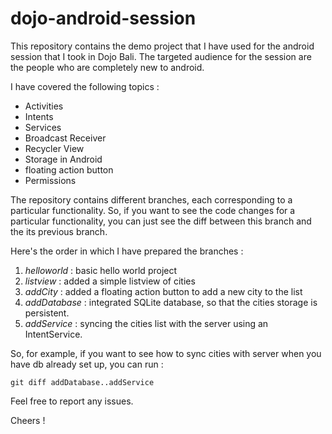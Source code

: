 # dojo-android-session
This repository contains the demo project that I have used for the android session that I took in Dojo Bali.
The targeted audience for the session are the people who are completely new to android.


I have covered the following topics :

- Activities
- Intents
- Services
- Broadcast Receiver
- Recycler View
- Storage in Android
- floating action button
- Permissions


The repository contains different branches, each corresponding to a particular functionality. So, if you want to see the code changes for a particular functionality, you can just see the diff between this branch and the its previous branch. 

Here's the order in which I have prepared the branches :

1. *helloworld* : basic hello world project
2. *listview* : added a simple listview of cities
3. *addCity* : added a floating action button to add a new city to the list
4. *addDatabase* : integrated SQLite database, so that the cities storage is persistent.
5. *addService* : syncing the cities list with the server using an IntentService.

So, for example, if you want to see how to sync cities with server when you have db already set up, you can run :

`git diff addDatabase..addService`

Feel free to report any issues.

Cheers !


